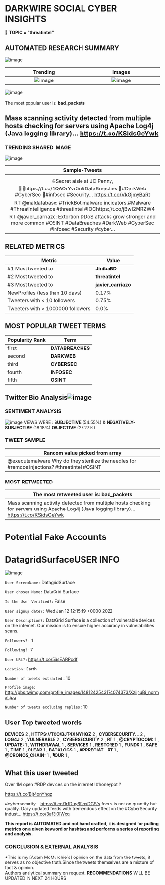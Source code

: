 # DARKWIRE SOCIAL CYBER INSIGHTS 
&#x1F34E; **TOPIC = "threatintel"**

## AUTOMATED RESEARCH SUMMARY
  ![image](darkLogo.png)   

|  Trending  |   Images | 
:-------------------------:|:-------------------------:
|  ![image](assets/threatintel/imageFile1.jpg)     <img width=200/> | ![image](assets/threatintel/imageFile2.jpg) <img width=200/> |   
 
 
![image](assets/threatintel/TWEETS.png)
<br></br>
The most popular user is: **bad_packets**  
 

## Mass scanning activity detected from multiple hosts checking for servers using Apache Log4j (Java logging library)… https://t.co/KSidsGeYwk 

  




### TRENDING SHARED IMAGE

![image](assets/threatintel/twitterPostedImage.png)



|                **Sample-Tweets**        |
| :-------------: |
| ⛵️Secret aisle at JC Penny,🧟‍♂️https://t.co/1QAOrYvr5n#DataBreaches 🥩#DarkWeb #CyberSec 🍋#infosec #Security… https://t.co/VkGjmyBaRt |
| RT @maldatabase: #TrickBot malware indicators.#Malware #ThreatIntelligence #threatintel #IOChttps://t.co/jBwI2MRZW4 |
| RT @javier_carriazo: Extortion DDoS attacks grow stronger and more common #OSINT #DataBreaches #DarkWeb #CyberSec #infosec #Security #cyber… |

## RELATED METRICS<br>
| Metric | Value |
| ------------- | ------------- |
| #1 Most tweeted to  | **JinibaBD** |
| #2 Most tweeted to  | **threatintel** |
| #3 Most tweeted to  | **javier_carriazo** |
| NewProfiles (less than 10 days) | 0.17%  |
| Tweeters with < 10 followers  | 0.75%|
| Tweeters with > 1000000 followers  | 0.0%  |



## MOST POPULAR TWEET TERMS 


| Popularity Rank  | Term |
| ------------- | ------------- |
| first  | **DATABREACHES**  |
| second  | **DARKWEB**  |
| third  | **CYBERSEC** |
| fourth  | **INFOSEC**  |
| fifth  | **OSINT**  |


## Twitter Bio Analysis![image](assets/threatintel/BIO.png)
### SENTIMENT ANALYSIS
![image](assets/threatintel/sentiment.png)
VIEWS WERE : **SUBJECTIVE**  (54.55%) & **NEGATIVELY-SUBJECTIVE** (18.18%) **OBJECTIVE** (27.27%)

### TWEET SAMPLE 
| Random value picked from array |
| ------------- |
|@executemalware Why do they sterilize the needles for #remcos injections? #threatintel #OSINT |

### MOST RETWEETED 

| The most retweeted user is: **bad_packets**  |
| ------------- |
| Mass scanning activity detected from multiple hosts checking for servers using Apache Log4j (Java logging library)… https://t.co/KSidsGeYwk |

# Potential Fake Accounts
 
# DatagridSurfaceUSER INFO
![image](http://pbs.twimg.com/profile_images/1481242543174074373/XzjjnuBi_normal.jpg)
 
`User ScreenName:` DatagridSurface 
 
`User chosen Name:` DataGrid Surface 
 
`Is the User Verified?:` False 
 
`User signup date?:` Wed Jan 12 12:15:19 +0000 2022 
 
`User Description?:` DataGrid Surface is a collection of vulnerable devices on the internet. Our mission is to ensure higher accuracy in vulnerabilities scans. 
 
`Followers?: `1 
 
`Following?:` 7 
 
`User URL?:` https://t.co/56sEARPcdf 
 
`Location:` Earth 
 
`Number of tweets extracted`  : 10 
 
`Profile image:` http://pbs.twimg.com/profile_images/1481242543174074373/XzjjnuBi_normal.jpg 
 
`Number of tweets excluding replies:` 10 
 

 

 
## User Top tweeted words 
 
**DEVICES** 2 , **HTTPS://TCO/BJT4XNYHQZ** 2 , **CYBERSECURITY…** 2 , **LOG4J** 2 , **VULNERABLE** 2 , **CYBERSECURITY** 2 , **RT** 1 , **@CRYPTOCOM:** 1 , **UPDATE:** 1 , **WITHDRAWAL** 1 , **SERVICES** 1 , **RESTORED** 1 , **FUNDS** 1 , **SAFE** 1 , **TIME** 1 , **CLEAR** 1 , **BACKLOGS** 1 , **APPRECIAT…RT** 1 , **@CRONOS_CHAIN:** 1 , **🎙OUR** 1 , 
 
## What this user tweeted
 
Over 1M open #RDP devices on the internet! #honeypot ?

https://t.co/Bjt4xnYhqz

#cybersecurity… https://t.co/1rfDuy6PoxDGS's focus is not on quantity but quality. Daily updated feeds with tremendous effect on the #CyberSecurity indust… https://t.co/3af3i0IWxq
 

<b> This report is AUTOMATED and not hand crafted, it is designed for pulling metrics on a given keyword or hashtag and performs a series of reporting and analysis.</b>  
### CONCLUSION & EXTERNAL ANALYSIS

*This is my [Adam McMurchie`s] opinion on the data from the tweets, it serves as no objective truth.Since the tweets themselves are a mixture of fact & opinion.<br>
Authors analytical summary on request.
**RECOMMENDATIONS** WILL BE UPDATED IN NEXT  24 HOURS <br>